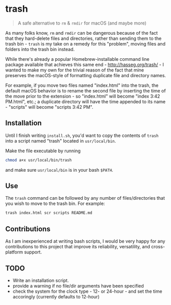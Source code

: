 # trash
> A safe alternative to `rm` & `rmdir` for macOS (and maybe more)

As many folks know, `rm` and `rmdir` can be dangerous because of the fact that they hard-delete files and directories, rather than sending them to the trash bin - `trash` is my take on a remedy for this "problem", moving files and folders into the trash bin instead.

While there's already a popular Homebrew-installable command line package available that achieves this same end - http://hasseg.org/trash/ - I wanted to make my own for the trivial reason of the fact that mine preserves the macOS-style of formatting duplicate file and directory names.

For example, if you move two files named "index.html" into the trash, the default macOS behavior is to rename the second file by inserting the time of the move prior to the extension - so "index.html" will become "index 3:42 PM.html", etc.; a duplicate directory will have the time appended to its name - "scripts" will become "scripts 3:42 PM".

## Installation

Until I finish writing `install.sh`, you'd want to copy the contents of `trash` into a script named "trash" located in `usr/local/bin`.

Make the file executable by running

```bash
chmod a+x usr/local/bin/trash
```

and make sure `usr/local/bin` is in your bash `$PATH`.

## Use

The `trash` command can be followed by any number of files/directories that you wish to move to the trash bin. For example:

```bash
trash index.html scr scripts README.md
```

## Contributions

As I am inexperienced at writing bash scripts, I would be very happy for any contributions to this project that improve its reliability, versatility, and cross-platform support.

## TODO

- Write an installation script.
- provide a warning if no file/dir arguments have been specified
- check the system for the clock type - 12- or 24-hour - and set the time accoringly (currently defaults to 12-hour)
